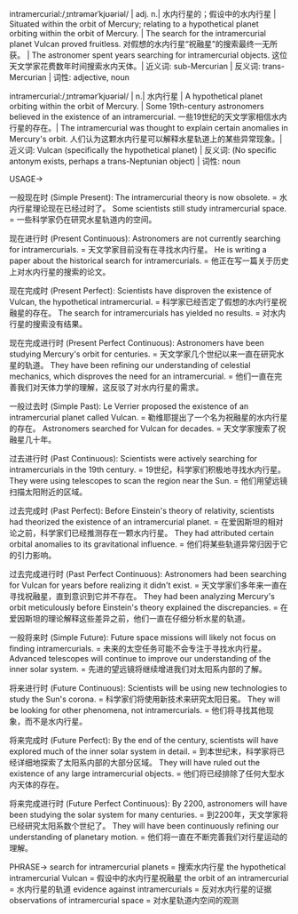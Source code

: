 intramercurial:/ˌɪntrəmərˈkjʊəriəl/ | adj. n.| 水内行星的；假设中的水内行星 | Situated within the orbit of Mercury; relating to a hypothetical planet orbiting within the orbit of Mercury. |  The search for the intramercurial planet Vulcan proved fruitless. 对假想的水内行星“祝融星”的搜索最终一无所获。 |  The astronomer spent years searching for intramercurial objects.  这位天文学家花费数年时间搜索水内天体。| 近义词:  sub-Mercurian | 反义词: trans-Mercurian | 词性: adjective, noun

intramercurial:/ˌɪntrəmərˈkjʊəriəl/ | n.| 水内行星 | A hypothetical planet orbiting within the orbit of Mercury. |  Some 19th-century astronomers believed in the existence of an intramercurial. 一些19世纪的天文学家相信水内行星的存在。|  The intramercurial was thought to explain certain anomalies in Mercury's orbit. 人们认为这颗水内行星可以解释水星轨道上的某些异常现象。| 近义词: Vulcan (specifically the hypothetical planet) | 反义词:  (No specific antonym exists, perhaps a trans-Neptunian object) | 词性: noun


USAGE->

一般现在时 (Simple Present):
The intramercurial theory is now obsolete. =  水内行星理论现在已经过时了。
Some scientists still study intramercurial space. = 一些科学家仍在研究水星轨道内的空间。

现在进行时 (Present Continuous):
Astronomers are not currently searching for intramercurials. = 天文学家目前没有在寻找水内行星。
He is writing a paper about the historical search for intramercurials. = 他正在写一篇关于历史上对水内行星的搜索的论文。

现在完成时 (Present Perfect):
Scientists have disproven the existence of Vulcan, the hypothetical intramercurial. = 科学家已经否定了假想的水内行星祝融星的存在。
The search for intramercurials has yielded no results. = 对水内行星的搜索没有结果。

现在完成进行时 (Present Perfect Continuous):
Astronomers have been studying Mercury's orbit for centuries. = 天文学家几个世纪以来一直在研究水星的轨道。
They have been refining our understanding of celestial mechanics, which disproves the need for an intramercurial. = 他们一直在完善我们对天体力学的理解，这反驳了对水内行星的需求。

一般过去时 (Simple Past):
Le Verrier proposed the existence of an intramercurial planet called Vulcan. =  勒维耶提出了一个名为祝融星的水内行星的存在。
Astronomers searched for Vulcan for decades. = 天文学家搜索了祝融星几十年。

过去进行时 (Past Continuous):
Scientists were actively searching for intramercurials in the 19th century. =  19世纪，科学家们积极地寻找水内行星。
They were using telescopes to scan the region near the Sun. =  他们用望远镜扫描太阳附近的区域。

过去完成时 (Past Perfect):
Before Einstein's theory of relativity, scientists had theorized the existence of an intramercurial planet. = 在爱因斯坦的相对论之前，科学家们已经推测存在一颗水内行星。
They had attributed certain orbital anomalies to its gravitational influence. = 他们将某些轨道异常归因于它的引力影响。

过去完成进行时 (Past Perfect Continuous):
Astronomers had been searching for Vulcan for years before realizing it didn't exist. = 天文学家们多年来一直在寻找祝融星，直到意识到它并不存在。
They had been analyzing Mercury's orbit meticulously before Einstein's theory explained the discrepancies. = 在爱因斯坦的理论解释这些差异之前，他们一直在仔细分析水星的轨道。

一般将来时 (Simple Future):
Future space missions will likely not focus on finding intramercurials. = 未来的太空任务可能不会专注于寻找水内行星。
Advanced telescopes will continue to improve our understanding of the inner solar system. = 先进的望远镜将继续增进我们对太阳系内部的了解。


将来进行时 (Future Continuous):
Scientists will be using new technologies to study the Sun's corona. = 科学家们将使用新技术来研究太阳日冕。
They will be looking for other phenomena, not intramercurials. = 他们将寻找其他现象，而不是水内行星。

将来完成时 (Future Perfect):
By the end of the century, scientists will have explored much of the inner solar system in detail. = 到本世纪末，科学家将已经详细地探索了太阳系内部的大部分区域。
They will have ruled out the existence of any large intramercurial objects. = 他们将已经排除了任何大型水内天体的存在。

将来完成进行时 (Future Perfect Continuous):
By 2200, astronomers will have been studying the solar system for many centuries. = 到2200年，天文学家将已经研究太阳系数个世纪了。
They will have been continuously refining our understanding of planetary motion. = 他们将一直在不断完善我们对行星运动的理解。

PHRASE->
search for intramercurial planets = 搜索水内行星
the hypothetical intramercurial Vulcan = 假设中的水内行星祝融星
the orbit of an intramercurial = 水内行星的轨道
evidence against intramercurials = 反对水内行星的证据
observations of intramercurial space = 对水星轨道内空间的观测
